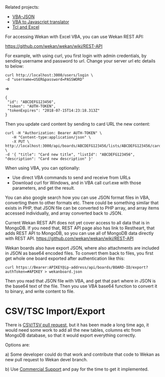 Related projects:
* [VBA-JSON](https://github.com/VBA-tools/VBA-JSON)
* [VBA to Javascript translator](https://github.com/mha105/VBA-to-JavaScript-Translator)
* [Tcl and Excel](http://www.xet7.org/tcl)

For accessing Wekan with Excel VBA, you can use Wekan REST API:

https://github.com/wekan/wekan/wiki/REST-API

For example, with using curl, you first login with admin credentials,
by sending username and password to url.
Change your server url etc details to below:

```
curl http://localhost:3000/users/login \
-d "username=USER&password=PASSWORD"
```
=>
```
{
 "id": "ABCDEFG123456",
 "token": "AUTH-TOKEN",
 "tokenExpires": "2018-07-15T14:23:18.313Z"
}
```
Then you update card content by sending to card URL the new content:

```
curl -H "Authorization: Bearer AUTH-TOKEN" \
   -H "Content-type:application/json" \
   -X PUT \
http://localhost:3000/api/boards/ABCDEFG123456/lists/ABCDEFG123456/cards/ABCDEFG123456 \
-d '{ "title": "Card new title", "listId": "ABCDEFG123456", "description": "Card new description" }'
```

When using VBA, you can optionally:
* Use direct VBA commands to send and receive from URLs
* Download curl for Windows, and in VBA call curl.exe with those parameters, and get the result.

You can also google search how you can use JSON format files in VBA,
converting them to other formats etc. There could be something similar that
exists in PHP, that JSON file can be converted to PHP array, and array items accessed
individually, and array converted back to JSON.

Current Wekan REST API does not yet cover access to all data that is in MongoDB.
If you need that, REST API page also has link to Restheart, that adds REST API
to MongoDB, so you can use all of MongoDB data directly with REST API.
https://github.com/wekan/wekan/wiki/REST-API

Wekan boards also have export JSON, where also attachments are included in JSON as
base64 encoded files. To convert them back to files, you first get whole one board exported
after authentication like this:

```
curl https://Bearer:APIKEY@ip-address/api/boards/BOARD-ID/export?authToken=#APIKEY > wekanboard.json
```

Then you read that JSON file with VBA, and get that part where in JSON is the base64 text
of the file. Then you use VBA base64 function to convert it to binary, and write content to file.

# CSV/TSC Import/Export

There is [CSV/TSV pull request](https://github.com/wekan/wekan/pull/413), but it has been made
a long time ago, it would need some work to add all the new tables, columns etc from
MongoDB database, so that it would export everything correctly.

Options are:

a) Some developer could do that work and contribute that code to Wekan as
new pull request to Wekan devel branch.

b) Use [Commercial Support](https://wekan.team) and pay for the time to get it implemented.